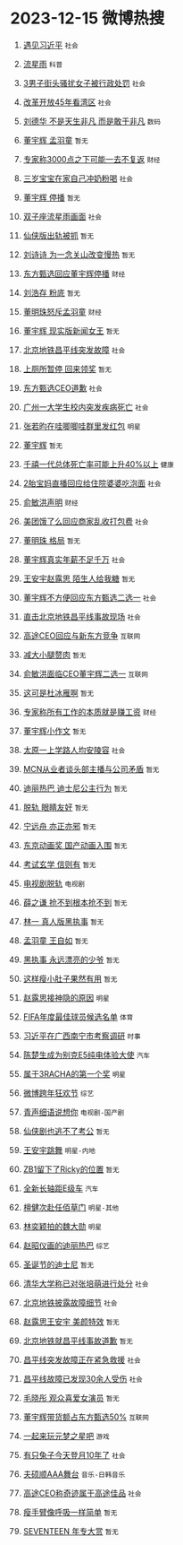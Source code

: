 # 2023-12-15 微博热搜 
1. [遇见习近平](https://m.weibo.cn/search?containerid=100103type%3D1%26t%3D10%26q%3D%23%E9%81%87%E8%A7%81%E4%B9%A0%E8%BF%91%E5%B9%B3%23&stream_entry_id=51&isnewpage=1&extparam=seat%3D1%26pos%3D0%26c_type%3D51%26dgr%3D0%26q%3D%2523%25E9%2581%2587%25E8%25A7%2581%25E4%25B9%25A0%25E8%25BF%2591%25E5%25B9%25B3%2523%26cate%3D10103%26stream_entry_id%3D51%26filter_type%3Drealtimehot%26display_time%3D1702585283%26pre_seqid%3D170258528303001573621) `社会` 

2. [流星雨](https://m.weibo.cn/search?containerid=100103type%3D1%26t%3D10%26q%3D%E6%B5%81%E6%98%9F%E9%9B%A8&stream_entry_id=31&isnewpage=1&extparam=seat%3D1%26band_rank%3D1%26lcate%3D5001%26q%3D%25E6%25B5%2581%25E6%2598%259F%25E9%259B%25A8%26pos%3D0%26flag%3D16%26stream_entry_id%3D31%26c_type%3D31%26dgr%3D0%26realpos%3D1%26cate%3D5001%26filter_type%3Drealtimehot%26display_time%3D1702585283%26pre_seqid%3D170258528303001573621) `科普` 

3. [3男子街头骚扰女子被行政处罚](https://m.weibo.cn/search?containerid=100103type%3D1%26t%3D10%26q%3D%233%E7%94%B7%E5%AD%90%E8%A1%97%E5%A4%B4%E9%AA%9A%E6%89%B0%E5%A5%B3%E5%AD%90%E8%A2%AB%E8%A1%8C%E6%94%BF%E5%A4%84%E7%BD%9A%23&stream_entry_id=31&isnewpage=1&extparam=seat%3D1%26band_rank%3D2%26lcate%3D5001%26q%3D%25233%25E7%2594%25B7%25E5%25AD%2590%25E8%25A1%2597%25E5%25A4%25B4%25E9%25AA%259A%25E6%2589%25B0%25E5%25A5%25B3%25E5%25AD%2590%25E8%25A2%25AB%25E8%25A1%258C%25E6%2594%25BF%25E5%25A4%2584%25E7%25BD%259A%2523%26pos%3D1%26flag%3D2%26stream_entry_id%3D31%26c_type%3D31%26dgr%3D0%26realpos%3D2%26cate%3D5001%26filter_type%3Drealtimehot%26display_time%3D1702585283%26pre_seqid%3D170258528303001573621) `社会` 

4. [改革开放45年看湾区](https://m.weibo.cn/search?containerid=100103type%3D1%26t%3D10%26q%3D%23%E6%94%B9%E9%9D%A9%E5%BC%80%E6%94%BE45%E5%B9%B4%E7%9C%8B%E6%B9%BE%E5%8C%BA%23&stream_entry_id=31&isnewpage=1&extparam=seat%3D1%26band_rank%3D3%26lcate%3D5001%26q%3D%2523%25E6%2594%25B9%25E9%259D%25A9%25E5%25BC%2580%25E6%2594%25BE45%25E5%25B9%25B4%25E7%259C%258B%25E6%25B9%25BE%25E5%258C%25BA%2523%26pos%3D2%26flag%3D0%26stream_entry_id%3D31%26c_type%3D31%26dgr%3D0%26realpos%3D3%26cate%3D5001%26filter_type%3Drealtimehot%26display_time%3D1702585283%26pre_seqid%3D170258528303001573621) `社会` 

5. [刘德华 不是天生非凡 而是敢于非凡](https://m.weibo.cn/search?containerid=100103type%3D1%26t%3D10%26q%3D%23%E5%88%98%E5%BE%B7%E5%8D%8E+%E4%B8%8D%E6%98%AF%E5%A4%A9%E7%94%9F%E9%9D%9E%E5%87%A1+%E8%80%8C%E6%98%AF%E6%95%A2%E4%BA%8E%E9%9D%9E%E5%87%A1%23&stream_entry_id=31&isnewpage=1&extparam=seat%3D1%26band_rank%3D4%26is_ad_pos%3D1%26q%3D%2523%25E5%2588%2598%25E5%25BE%25B7%25E5%258D%258E%2520%25E4%25B8%258D%25E6%2598%25AF%25E5%25A4%25A9%25E7%2594%259F%25E9%259D%259E%25E5%2587%25A1%2520%25E8%2580%258C%25E6%2598%25AF%25E6%2595%25A2%25E4%25BA%258E%25E9%259D%259E%25E5%2587%25A1%2523%26pos%3D3%26stream_entry_id%3D31%26adid%3D214593%26c_type%3D31%26dgr%3D0%26topic_ad%3D1%26cate%3D5001%26lcate%3D5001%26filter_type%3Drealtimehot%26display_time%3D1702585283%26pre_seqid%3D170258528303001573621) `数码` 

6. [董宇辉 孟羽童](https://m.weibo.cn/search?containerid=100103type%3D1%26t%3D10%26q%3D%E8%91%A3%E5%AE%87%E8%BE%89+%E5%AD%9F%E7%BE%BD%E7%AB%A5&stream_entry_id=31&isnewpage=1&extparam=seat%3D1%26band_rank%3D4%26lcate%3D5001%26q%3D%25E8%2591%25A3%25E5%25AE%2587%25E8%25BE%2589%2520%25E5%25AD%259F%25E7%25BE%25BD%25E7%25AB%25A5%26pos%3D4%26flag%3D2%26stream_entry_id%3D31%26c_type%3D31%26dgr%3D0%26realpos%3D4%26cate%3D5001%26filter_type%3Drealtimehot%26display_time%3D1702585283%26pre_seqid%3D170258528303001573621) `暂无` 

7. [专家称3000点之下可能一去不复返](https://m.weibo.cn/search?containerid=100103type%3D1%26t%3D10%26q%3D%23%E4%B8%93%E5%AE%B6%E7%A7%B03000%E7%82%B9%E4%B9%8B%E4%B8%8B%E5%8F%AF%E8%83%BD%E4%B8%80%E5%8E%BB%E4%B8%8D%E5%A4%8D%E8%BF%94%23&stream_entry_id=31&isnewpage=1&extparam=seat%3D1%26band_rank%3D5%26lcate%3D5001%26q%3D%2523%25E4%25B8%2593%25E5%25AE%25B6%25E7%25A7%25B03000%25E7%2582%25B9%25E4%25B9%258B%25E4%25B8%258B%25E5%258F%25AF%25E8%2583%25BD%25E4%25B8%2580%25E5%258E%25BB%25E4%25B8%258D%25E5%25A4%258D%25E8%25BF%2594%2523%26pos%3D5%26flag%3D2%26stream_entry_id%3D31%26c_type%3D31%26dgr%3D0%26realpos%3D5%26cate%3D5001%26filter_type%3Drealtimehot%26display_time%3D1702585283%26pre_seqid%3D170258528303001573621) `财经` 

8. [三岁宝宝在家自己冲奶粉喝](https://m.weibo.cn/search?containerid=100103type%3D1%26t%3D10%26q%3D%23%E4%B8%89%E5%B2%81%E5%AE%9D%E5%AE%9D%E5%9C%A8%E5%AE%B6%E8%87%AA%E5%B7%B1%E5%86%B2%E5%A5%B6%E7%B2%89%E5%96%9D%23&stream_entry_id=31&isnewpage=1&extparam=seat%3D1%26band_rank%3D6%26lcate%3D5001%26q%3D%2523%25E4%25B8%2589%25E5%25B2%2581%25E5%25AE%259D%25E5%25AE%259D%25E5%259C%25A8%25E5%25AE%25B6%25E8%2587%25AA%25E5%25B7%25B1%25E5%2586%25B2%25E5%25A5%25B6%25E7%25B2%2589%25E5%2596%259D%2523%26pos%3D6%26flag%3D32768%26stream_entry_id%3D31%26c_type%3D31%26dgr%3D0%26realpos%3D6%26cate%3D5001%26filter_type%3Drealtimehot%26display_time%3D1702585283%26pre_seqid%3D170258528303001573621) `社会` 

9. [董宇辉 停播](https://m.weibo.cn/search?containerid=100103type%3D1%26t%3D10%26q%3D%E8%91%A3%E5%AE%87%E8%BE%89+%E5%81%9C%E6%92%AD&stream_entry_id=31&isnewpage=1&extparam=seat%3D1%26band_rank%3D7%26lcate%3D5001%26q%3D%25E8%2591%25A3%25E5%25AE%2587%25E8%25BE%2589%2520%25E5%2581%259C%25E6%2592%25AD%26pos%3D7%26flag%3D16%26stream_entry_id%3D31%26c_type%3D31%26dgr%3D0%26realpos%3D7%26cate%3D5001%26filter_type%3Drealtimehot%26display_time%3D1702585283%26pre_seqid%3D170258528303001573621) `暂无` 

10. [双子座流星雨画面](https://m.weibo.cn/search?containerid=100103type%3D1%26t%3D10%26q%3D%23%E5%8F%8C%E5%AD%90%E5%BA%A7%E6%B5%81%E6%98%9F%E9%9B%A8%E7%94%BB%E9%9D%A2%23&stream_entry_id=31&isnewpage=1&extparam=seat%3D1%26band_rank%3D8%26lcate%3D5001%26q%3D%2523%25E5%258F%258C%25E5%25AD%2590%25E5%25BA%25A7%25E6%25B5%2581%25E6%2598%259F%25E9%259B%25A8%25E7%2594%25BB%25E9%259D%25A2%2523%26pos%3D8%26flag%3D32768%26stream_entry_id%3D31%26c_type%3D31%26dgr%3D0%26realpos%3D8%26cate%3D5001%26filter_type%3Drealtimehot%26display_time%3D1702585283%26pre_seqid%3D170258528303001573621) `社会` 

11. [仙侠版出轨被抓](https://m.weibo.cn/search?containerid=100103type%3D1%26t%3D10%26q%3D%E4%BB%99%E4%BE%A0%E7%89%88%E5%87%BA%E8%BD%A8%E8%A2%AB%E6%8A%93&stream_entry_id=31&isnewpage=1&extparam=seat%3D1%26band_rank%3D9%26lcate%3D5001%26q%3D%25E4%25BB%2599%25E4%25BE%25A0%25E7%2589%2588%25E5%2587%25BA%25E8%25BD%25A8%25E8%25A2%25AB%25E6%258A%2593%26pos%3D9%26flag%3D2%26stream_entry_id%3D31%26c_type%3D31%26dgr%3D0%26realpos%3D9%26cate%3D5001%26filter_type%3Drealtimehot%26display_time%3D1702585283%26pre_seqid%3D170258528303001573621) `暂无` 

12. [刘诗诗 为一念关山改变慢热](https://m.weibo.cn/search?containerid=100103type%3D1%26t%3D10%26q%3D%E5%88%98%E8%AF%97%E8%AF%97+%E4%B8%BA%E4%B8%80%E5%BF%B5%E5%85%B3%E5%B1%B1%E6%94%B9%E5%8F%98%E6%85%A2%E7%83%AD&stream_entry_id=31&isnewpage=1&extparam=seat%3D1%26band_rank%3D10%26lcate%3D5001%26q%3D%25E5%2588%2598%25E8%25AF%2597%25E8%25AF%2597%2520%25E4%25B8%25BA%25E4%25B8%2580%25E5%25BF%25B5%25E5%2585%25B3%25E5%25B1%25B1%25E6%2594%25B9%25E5%258F%2598%25E6%2585%25A2%25E7%2583%25AD%26pos%3D10%26flag%3D0%26stream_entry_id%3D31%26c_type%3D31%26dgr%3D0%26realpos%3D10%26cate%3D5001%26filter_type%3Drealtimehot%26display_time%3D1702585283%26pre_seqid%3D170258528303001573621) `暂无` 

13. [东方甄选回应董宇辉停播](https://m.weibo.cn/search?containerid=100103type%3D1%26t%3D10%26q%3D%23%E4%B8%9C%E6%96%B9%E7%94%84%E9%80%89%E5%9B%9E%E5%BA%94%E8%91%A3%E5%AE%87%E8%BE%89%E5%81%9C%E6%92%AD%23&stream_entry_id=31&isnewpage=1&extparam=seat%3D1%26band_rank%3D11%26lcate%3D5001%26q%3D%2523%25E4%25B8%259C%25E6%2596%25B9%25E7%2594%2584%25E9%2580%2589%25E5%259B%259E%25E5%25BA%2594%25E8%2591%25A3%25E5%25AE%2587%25E8%25BE%2589%25E5%2581%259C%25E6%2592%25AD%2523%26pos%3D11%26flag%3D0%26stream_entry_id%3D31%26c_type%3D31%26dgr%3D0%26realpos%3D11%26cate%3D5001%26filter_type%3Drealtimehot%26display_time%3D1702585283%26pre_seqid%3D170258528303001573621) `财经` 

14. [刘浩存 粉底](https://m.weibo.cn/search?containerid=100103type%3D1%26t%3D10%26q%3D%E5%88%98%E6%B5%A9%E5%AD%98+%E7%B2%89%E5%BA%95&stream_entry_id=31&isnewpage=1&extparam=seat%3D1%26band_rank%3D12%26lcate%3D5001%26q%3D%25E5%2588%2598%25E6%25B5%25A9%25E5%25AD%2598%2520%25E7%25B2%2589%25E5%25BA%2595%26pos%3D12%26flag%3D2%26stream_entry_id%3D31%26c_type%3D31%26dgr%3D0%26realpos%3D12%26cate%3D5001%26filter_type%3Drealtimehot%26display_time%3D1702585283%26pre_seqid%3D170258528303001573621) `暂无` 

15. [董明珠怒斥孟羽童](https://m.weibo.cn/search?containerid=100103type%3D1%26t%3D10%26q%3D%23%E8%91%A3%E6%98%8E%E7%8F%A0%E6%80%92%E6%96%A5%E5%AD%9F%E7%BE%BD%E7%AB%A5%23&stream_entry_id=31&isnewpage=1&extparam=seat%3D1%26band_rank%3D13%26lcate%3D5001%26q%3D%2523%25E8%2591%25A3%25E6%2598%258E%25E7%258F%25A0%25E6%2580%2592%25E6%2596%25A5%25E5%25AD%259F%25E7%25BE%25BD%25E7%25AB%25A5%2523%26pos%3D13%26flag%3D0%26stream_entry_id%3D31%26c_type%3D31%26dgr%3D0%26realpos%3D13%26cate%3D5001%26filter_type%3Drealtimehot%26display_time%3D1702585283%26pre_seqid%3D170258528303001573621) `财经` 

16. [董宇辉 现实版新闻女王](https://m.weibo.cn/search?containerid=100103type%3D1%26t%3D10%26q%3D%E8%91%A3%E5%AE%87%E8%BE%89+%E7%8E%B0%E5%AE%9E%E7%89%88%E6%96%B0%E9%97%BB%E5%A5%B3%E7%8E%8B&stream_entry_id=31&isnewpage=1&extparam=seat%3D1%26band_rank%3D14%26lcate%3D5001%26q%3D%25E8%2591%25A3%25E5%25AE%2587%25E8%25BE%2589%2520%25E7%258E%25B0%25E5%25AE%259E%25E7%2589%2588%25E6%2596%25B0%25E9%2597%25BB%25E5%25A5%25B3%25E7%258E%258B%26pos%3D14%26flag%3D2%26stream_entry_id%3D31%26c_type%3D31%26dgr%3D0%26realpos%3D14%26cate%3D5001%26filter_type%3Drealtimehot%26display_time%3D1702585283%26pre_seqid%3D170258528303001573621) `暂无` 

17. [北京地铁昌平线突发故障](https://m.weibo.cn/search?containerid=100103type%3D1%26t%3D10%26q%3D%23%E5%8C%97%E4%BA%AC%E5%9C%B0%E9%93%81%E6%98%8C%E5%B9%B3%E7%BA%BF%E7%AA%81%E5%8F%91%E6%95%85%E9%9A%9C%23&stream_entry_id=31&isnewpage=1&extparam=seat%3D1%26band_rank%3D15%26lcate%3D5001%26q%3D%2523%25E5%258C%2597%25E4%25BA%25AC%25E5%259C%25B0%25E9%2593%2581%25E6%2598%258C%25E5%25B9%25B3%25E7%25BA%25BF%25E7%25AA%2581%25E5%258F%2591%25E6%2595%2585%25E9%259A%259C%2523%26pos%3D15%26flag%3D0%26stream_entry_id%3D31%26c_type%3D31%26dgr%3D0%26realpos%3D15%26cate%3D5001%26filter_type%3Drealtimehot%26display_time%3D1702585283%26pre_seqid%3D170258528303001573621) `社会` 

18. [上厕所暂停 回来领奖](https://m.weibo.cn/search?containerid=100103type%3D1%26t%3D10%26q%3D%E4%B8%8A%E5%8E%95%E6%89%80%E6%9A%82%E5%81%9C+%E5%9B%9E%E6%9D%A5%E9%A2%86%E5%A5%96&stream_entry_id=31&isnewpage=1&extparam=seat%3D1%26band_rank%3D16%26lcate%3D5001%26q%3D%25E4%25B8%258A%25E5%258E%2595%25E6%2589%2580%25E6%259A%2582%25E5%2581%259C%2520%25E5%259B%259E%25E6%259D%25A5%25E9%25A2%2586%25E5%25A5%2596%26pos%3D16%26flag%3D2%26stream_entry_id%3D31%26c_type%3D31%26dgr%3D0%26realpos%3D16%26cate%3D5001%26filter_type%3Drealtimehot%26display_time%3D1702585283%26pre_seqid%3D170258528303001573621) `暂无` 

19. [东方甄选CEO道歉](https://m.weibo.cn/search?containerid=100103type%3D1%26t%3D10%26q%3D%23%E4%B8%9C%E6%96%B9%E7%94%84%E9%80%89CEO%E9%81%93%E6%AD%89%23&stream_entry_id=31&isnewpage=1&extparam=seat%3D1%26band_rank%3D17%26lcate%3D5001%26q%3D%2523%25E4%25B8%259C%25E6%2596%25B9%25E7%2594%2584%25E9%2580%2589CEO%25E9%2581%2593%25E6%25AD%2589%2523%26pos%3D17%26flag%3D0%26stream_entry_id%3D31%26c_type%3D31%26dgr%3D0%26realpos%3D17%26cate%3D5001%26filter_type%3Drealtimehot%26display_time%3D1702585283%26pre_seqid%3D170258528303001573621) `社会` 

20. [广州一大学生校内突发疾病死亡](https://m.weibo.cn/search?containerid=100103type%3D1%26t%3D10%26q%3D%23%E5%B9%BF%E5%B7%9E%E4%B8%80%E5%A4%A7%E5%AD%A6%E7%94%9F%E6%A0%A1%E5%86%85%E7%AA%81%E5%8F%91%E7%96%BE%E7%97%85%E6%AD%BB%E4%BA%A1%23&stream_entry_id=31&isnewpage=1&extparam=seat%3D1%26band_rank%3D18%26lcate%3D5001%26q%3D%2523%25E5%25B9%25BF%25E5%25B7%259E%25E4%25B8%2580%25E5%25A4%25A7%25E5%25AD%25A6%25E7%2594%259F%25E6%25A0%25A1%25E5%2586%2585%25E7%25AA%2581%25E5%258F%2591%25E7%2596%25BE%25E7%2597%2585%25E6%25AD%25BB%25E4%25BA%25A1%2523%26pos%3D18%26flag%3D2%26stream_entry_id%3D31%26c_type%3D31%26dgr%3D0%26realpos%3D18%26cate%3D5001%26filter_type%3Drealtimehot%26display_time%3D1702585283%26pre_seqid%3D170258528303001573621) `社会` 

21. [张若昀在哇唧唧哇群里发红包](https://m.weibo.cn/search?containerid=100103type%3D1%26t%3D10%26q%3D%23%E5%BC%A0%E8%8B%A5%E6%98%80%E5%9C%A8%E5%93%87%E5%94%A7%E5%94%A7%E5%93%87%E7%BE%A4%E9%87%8C%E5%8F%91%E7%BA%A2%E5%8C%85%23&stream_entry_id=31&isnewpage=1&extparam=seat%3D1%26band_rank%3D19%26lcate%3D5001%26q%3D%2523%25E5%25BC%25A0%25E8%258B%25A5%25E6%2598%2580%25E5%259C%25A8%25E5%2593%2587%25E5%2594%25A7%25E5%2594%25A7%25E5%2593%2587%25E7%25BE%25A4%25E9%2587%258C%25E5%258F%2591%25E7%25BA%25A2%25E5%258C%2585%2523%26pos%3D19%26flag%3D2%26stream_entry_id%3D31%26c_type%3D31%26dgr%3D0%26realpos%3D19%26cate%3D5001%26filter_type%3Drealtimehot%26display_time%3D1702585283%26pre_seqid%3D170258528303001573621) `明星` 

22. [董宇辉](https://m.weibo.cn/search?containerid=100103type%3D1%26t%3D10%26q%3D%E8%91%A3%E5%AE%87%E8%BE%89&stream_entry_id=31&isnewpage=1&extparam=seat%3D1%26band_rank%3D20%26lcate%3D5001%26q%3D%25E8%2591%25A3%25E5%25AE%2587%25E8%25BE%2589%26pos%3D20%26flag%3D0%26stream_entry_id%3D31%26c_type%3D31%26dgr%3D0%26realpos%3D20%26cate%3D5001%26filter_type%3Drealtimehot%26display_time%3D1702585283%26pre_seqid%3D170258528303001573621) `暂无` 

23. [千禧一代总体死亡率可能上升40%以上](https://m.weibo.cn/search?containerid=100103type%3D1%26t%3D10%26q%3D%23%E5%8D%83%E7%A6%A7%E4%B8%80%E4%BB%A3%E6%80%BB%E4%BD%93%E6%AD%BB%E4%BA%A1%E7%8E%87%E5%8F%AF%E8%83%BD%E4%B8%8A%E5%8D%8740%25%E4%BB%A5%E4%B8%8A%23&stream_entry_id=31&isnewpage=1&extparam=seat%3D1%26band_rank%3D21%26lcate%3D5001%26q%3D%2523%25E5%258D%2583%25E7%25A6%25A7%25E4%25B8%2580%25E4%25BB%25A3%25E6%2580%25BB%25E4%25BD%2593%25E6%25AD%25BB%25E4%25BA%25A1%25E7%258E%2587%25E5%258F%25AF%25E8%2583%25BD%25E4%25B8%258A%25E5%258D%258740%2525%25E4%25BB%25A5%25E4%25B8%258A%2523%26pos%3D21%26flag%3D0%26stream_entry_id%3D31%26c_type%3D31%26dgr%3D0%26realpos%3D21%26cate%3D5001%26filter_type%3Drealtimehot%26display_time%3D1702585283%26pre_seqid%3D170258528303001573621) `健康` 

24. [2胎宝妈直播回应给住院婆婆吃泡面](https://m.weibo.cn/search?containerid=100103type%3D1%26t%3D10%26q%3D%232%E8%83%8E%E5%AE%9D%E5%A6%88%E7%9B%B4%E6%92%AD%E5%9B%9E%E5%BA%94%E7%BB%99%E4%BD%8F%E9%99%A2%E5%A9%86%E5%A9%86%E5%90%83%E6%B3%A1%E9%9D%A2%23&stream_entry_id=31&isnewpage=1&extparam=seat%3D1%26band_rank%3D22%26lcate%3D5001%26q%3D%25232%25E8%2583%258E%25E5%25AE%259D%25E5%25A6%2588%25E7%259B%25B4%25E6%2592%25AD%25E5%259B%259E%25E5%25BA%2594%25E7%25BB%2599%25E4%25BD%258F%25E9%2599%25A2%25E5%25A9%2586%25E5%25A9%2586%25E5%2590%2583%25E6%25B3%25A1%25E9%259D%25A2%2523%26pos%3D22%26flag%3D0%26stream_entry_id%3D31%26c_type%3D31%26dgr%3D0%26realpos%3D22%26cate%3D5001%26filter_type%3Drealtimehot%26display_time%3D1702585283%26pre_seqid%3D170258528303001573621) `社会` 

25. [俞敏洪声明](https://m.weibo.cn/search?containerid=100103type%3D1%26t%3D10%26q%3D%23%E4%BF%9E%E6%95%8F%E6%B4%AA%E5%A3%B0%E6%98%8E%23&stream_entry_id=31&isnewpage=1&extparam=seat%3D1%26band_rank%3D23%26lcate%3D5001%26q%3D%2523%25E4%25BF%259E%25E6%2595%258F%25E6%25B4%25AA%25E5%25A3%25B0%25E6%2598%258E%2523%26pos%3D23%26flag%3D0%26stream_entry_id%3D31%26c_type%3D31%26dgr%3D0%26realpos%3D23%26cate%3D5001%26filter_type%3Drealtimehot%26display_time%3D1702585283%26pre_seqid%3D170258528303001573621) `财经` 

26. [美团饿了么回应商家乱收打包费](https://m.weibo.cn/search?containerid=100103type%3D1%26t%3D10%26q%3D%23%E7%BE%8E%E5%9B%A2%E9%A5%BF%E4%BA%86%E4%B9%88%E5%9B%9E%E5%BA%94%E5%95%86%E5%AE%B6%E4%B9%B1%E6%94%B6%E6%89%93%E5%8C%85%E8%B4%B9%23&stream_entry_id=31&isnewpage=1&extparam=seat%3D1%26band_rank%3D24%26lcate%3D5001%26q%3D%2523%25E7%25BE%258E%25E5%259B%25A2%25E9%25A5%25BF%25E4%25BA%2586%25E4%25B9%2588%25E5%259B%259E%25E5%25BA%2594%25E5%2595%2586%25E5%25AE%25B6%25E4%25B9%25B1%25E6%2594%25B6%25E6%2589%2593%25E5%258C%2585%25E8%25B4%25B9%2523%26pos%3D24%26flag%3D1%26stream_entry_id%3D31%26c_type%3D31%26dgr%3D0%26realpos%3D24%26cate%3D5001%26filter_type%3Drealtimehot%26display_time%3D1702585283%26pre_seqid%3D170258528303001573621) `社会` 

27. [董明珠 格局](https://m.weibo.cn/search?containerid=100103type%3D1%26t%3D10%26q%3D%E8%91%A3%E6%98%8E%E7%8F%A0+%E6%A0%BC%E5%B1%80&stream_entry_id=31&isnewpage=1&extparam=seat%3D1%26band_rank%3D25%26lcate%3D5001%26q%3D%25E8%2591%25A3%25E6%2598%258E%25E7%258F%25A0%2520%25E6%25A0%25BC%25E5%25B1%2580%26pos%3D25%26flag%3D0%26stream_entry_id%3D31%26c_type%3D31%26dgr%3D0%26realpos%3D25%26cate%3D5001%26filter_type%3Drealtimehot%26display_time%3D1702585283%26pre_seqid%3D170258528303001573621) `暂无` 

28. [董宇辉真实年薪不足千万](https://m.weibo.cn/search?containerid=100103type%3D1%26t%3D10%26q%3D%23%E8%91%A3%E5%AE%87%E8%BE%89%E7%9C%9F%E5%AE%9E%E5%B9%B4%E8%96%AA%E4%B8%8D%E8%B6%B3%E5%8D%83%E4%B8%87%23&stream_entry_id=31&isnewpage=1&extparam=seat%3D1%26band_rank%3D26%26lcate%3D5001%26q%3D%2523%25E8%2591%25A3%25E5%25AE%2587%25E8%25BE%2589%25E7%259C%259F%25E5%25AE%259E%25E5%25B9%25B4%25E8%2596%25AA%25E4%25B8%258D%25E8%25B6%25B3%25E5%258D%2583%25E4%25B8%2587%2523%26pos%3D26%26flag%3D0%26stream_entry_id%3D31%26c_type%3D31%26dgr%3D0%26realpos%3D26%26cate%3D5001%26filter_type%3Drealtimehot%26display_time%3D1702585283%26pre_seqid%3D170258528303001573621) `社会` 

29. [王安宇赵露思 陌生人给我糖](https://m.weibo.cn/search?containerid=100103type%3D1%26t%3D10%26q%3D%E7%8E%8B%E5%AE%89%E5%AE%87%E8%B5%B5%E9%9C%B2%E6%80%9D+%E9%99%8C%E7%94%9F%E4%BA%BA%E7%BB%99%E6%88%91%E7%B3%96&stream_entry_id=31&isnewpage=1&extparam=seat%3D1%26band_rank%3D27%26lcate%3D5001%26q%3D%25E7%258E%258B%25E5%25AE%2589%25E5%25AE%2587%25E8%25B5%25B5%25E9%259C%25B2%25E6%2580%259D%2520%25E9%2599%258C%25E7%2594%259F%25E4%25BA%25BA%25E7%25BB%2599%25E6%2588%2591%25E7%25B3%2596%26pos%3D27%26flag%3D0%26stream_entry_id%3D31%26c_type%3D31%26dgr%3D0%26realpos%3D27%26cate%3D5001%26filter_type%3Drealtimehot%26display_time%3D1702585283%26pre_seqid%3D170258528303001573621) `暂无` 

30. [董宇辉不方便回应东方甄选二选一](https://m.weibo.cn/search?containerid=100103type%3D1%26t%3D10%26q%3D%23%E8%91%A3%E5%AE%87%E8%BE%89%E4%B8%8D%E6%96%B9%E4%BE%BF%E5%9B%9E%E5%BA%94%E4%B8%9C%E6%96%B9%E7%94%84%E9%80%89%E4%BA%8C%E9%80%89%E4%B8%80%23&stream_entry_id=31&isnewpage=1&extparam=seat%3D1%26band_rank%3D28%26lcate%3D5001%26q%3D%2523%25E8%2591%25A3%25E5%25AE%2587%25E8%25BE%2589%25E4%25B8%258D%25E6%2596%25B9%25E4%25BE%25BF%25E5%259B%259E%25E5%25BA%2594%25E4%25B8%259C%25E6%2596%25B9%25E7%2594%2584%25E9%2580%2589%25E4%25BA%258C%25E9%2580%2589%25E4%25B8%2580%2523%26pos%3D28%26flag%3D0%26stream_entry_id%3D31%26c_type%3D31%26dgr%3D0%26realpos%3D28%26cate%3D5001%26filter_type%3Drealtimehot%26display_time%3D1702585283%26pre_seqid%3D170258528303001573621) `社会` 

31. [直击北京地铁昌平线事故现场](https://m.weibo.cn/search?containerid=100103type%3D1%26t%3D10%26q%3D%23%E7%9B%B4%E5%87%BB%E5%8C%97%E4%BA%AC%E5%9C%B0%E9%93%81%E6%98%8C%E5%B9%B3%E7%BA%BF%E4%BA%8B%E6%95%85%E7%8E%B0%E5%9C%BA%23&stream_entry_id=31&isnewpage=1&extparam=seat%3D1%26band_rank%3D29%26lcate%3D5001%26q%3D%2523%25E7%259B%25B4%25E5%2587%25BB%25E5%258C%2597%25E4%25BA%25AC%25E5%259C%25B0%25E9%2593%2581%25E6%2598%258C%25E5%25B9%25B3%25E7%25BA%25BF%25E4%25BA%258B%25E6%2595%2585%25E7%258E%25B0%25E5%259C%25BA%2523%26pos%3D29%26flag%3D0%26stream_entry_id%3D31%26c_type%3D31%26dgr%3D0%26realpos%3D29%26cate%3D5001%26filter_type%3Drealtimehot%26display_time%3D1702585283%26pre_seqid%3D170258528303001573621) `社会` 

32. [高途CEO回应与新东方竞争](https://m.weibo.cn/search?containerid=100103type%3D1%26t%3D10%26q%3D%23%E9%AB%98%E9%80%94CEO%E5%9B%9E%E5%BA%94%E4%B8%8E%E6%96%B0%E4%B8%9C%E6%96%B9%E7%AB%9E%E4%BA%89%23&stream_entry_id=31&isnewpage=1&extparam=seat%3D1%26band_rank%3D30%26lcate%3D5001%26q%3D%2523%25E9%25AB%2598%25E9%2580%2594CEO%25E5%259B%259E%25E5%25BA%2594%25E4%25B8%258E%25E6%2596%25B0%25E4%25B8%259C%25E6%2596%25B9%25E7%25AB%259E%25E4%25BA%2589%2523%26pos%3D30%26flag%3D0%26stream_entry_id%3D31%26c_type%3D31%26dgr%3D0%26realpos%3D30%26cate%3D5001%26filter_type%3Drealtimehot%26display_time%3D1702585283%26pre_seqid%3D170258528303001573621) `互联网` 

33. [减大小腿赘肉](https://m.weibo.cn/search?containerid=100103type%3D1%26t%3D10%26q%3D%E5%87%8F%E5%A4%A7%E5%B0%8F%E8%85%BF%E8%B5%98%E8%82%89&stream_entry_id=31&isnewpage=1&extparam=seat%3D1%26band_rank%3D31%26lcate%3D5001%26q%3D%25E5%2587%258F%25E5%25A4%25A7%25E5%25B0%258F%25E8%2585%25BF%25E8%25B5%2598%25E8%2582%2589%26pos%3D31%26flag%3D0%26stream_entry_id%3D31%26c_type%3D31%26dgr%3D0%26realpos%3D31%26cate%3D5001%26filter_type%3Drealtimehot%26display_time%3D1702585283%26pre_seqid%3D170258528303001573621) `暂无` 

34. [俞敏洪面临CEO董宇辉二选一](https://m.weibo.cn/search?containerid=100103type%3D1%26t%3D10%26q%3D%23%E4%BF%9E%E6%95%8F%E6%B4%AA%E9%9D%A2%E4%B8%B4CEO%E8%91%A3%E5%AE%87%E8%BE%89%E4%BA%8C%E9%80%89%E4%B8%80%23&stream_entry_id=31&isnewpage=1&extparam=seat%3D1%26band_rank%3D32%26lcate%3D5001%26q%3D%2523%25E4%25BF%259E%25E6%2595%258F%25E6%25B4%25AA%25E9%259D%25A2%25E4%25B8%25B4CEO%25E8%2591%25A3%25E5%25AE%2587%25E8%25BE%2589%25E4%25BA%258C%25E9%2580%2589%25E4%25B8%2580%2523%26pos%3D32%26flag%3D0%26stream_entry_id%3D31%26c_type%3D31%26dgr%3D0%26realpos%3D32%26cate%3D5001%26filter_type%3Drealtimehot%26display_time%3D1702585283%26pre_seqid%3D170258528303001573621) `互联网` 

35. [这可是杜冰雁啊](https://m.weibo.cn/search?containerid=100103type%3D1%26t%3D10%26q%3D%E8%BF%99%E5%8F%AF%E6%98%AF%E6%9D%9C%E5%86%B0%E9%9B%81%E5%95%8A&stream_entry_id=31&isnewpage=1&extparam=seat%3D1%26band_rank%3D33%26lcate%3D5001%26q%3D%25E8%25BF%2599%25E5%258F%25AF%25E6%2598%25AF%25E6%259D%259C%25E5%2586%25B0%25E9%259B%2581%25E5%2595%258A%26pos%3D33%26flag%3D0%26stream_entry_id%3D31%26c_type%3D31%26dgr%3D0%26realpos%3D33%26cate%3D5001%26filter_type%3Drealtimehot%26display_time%3D1702585283%26pre_seqid%3D170258528303001573621) `暂无` 

36. [专家称所有工作的本质就是赚工资](https://m.weibo.cn/search?containerid=100103type%3D1%26t%3D10%26q%3D%23%E4%B8%93%E5%AE%B6%E7%A7%B0%E6%89%80%E6%9C%89%E5%B7%A5%E4%BD%9C%E7%9A%84%E6%9C%AC%E8%B4%A8%E5%B0%B1%E6%98%AF%E8%B5%9A%E5%B7%A5%E8%B5%84%23&stream_entry_id=31&isnewpage=1&extparam=seat%3D1%26band_rank%3D34%26lcate%3D5001%26q%3D%2523%25E4%25B8%2593%25E5%25AE%25B6%25E7%25A7%25B0%25E6%2589%2580%25E6%259C%2589%25E5%25B7%25A5%25E4%25BD%259C%25E7%259A%2584%25E6%259C%25AC%25E8%25B4%25A8%25E5%25B0%25B1%25E6%2598%25AF%25E8%25B5%259A%25E5%25B7%25A5%25E8%25B5%2584%2523%26pos%3D34%26flag%3D0%26stream_entry_id%3D31%26c_type%3D31%26dgr%3D0%26realpos%3D34%26cate%3D5001%26filter_type%3Drealtimehot%26display_time%3D1702585283%26pre_seqid%3D170258528303001573621) `财经` 

37. [董宇辉小作文](https://m.weibo.cn/search?containerid=100103type%3D1%26t%3D10%26q%3D%E8%91%A3%E5%AE%87%E8%BE%89%E5%B0%8F%E4%BD%9C%E6%96%87&stream_entry_id=31&isnewpage=1&extparam=seat%3D1%26band_rank%3D35%26lcate%3D5001%26q%3D%25E8%2591%25A3%25E5%25AE%2587%25E8%25BE%2589%25E5%25B0%258F%25E4%25BD%259C%25E6%2596%2587%26pos%3D35%26flag%3D0%26stream_entry_id%3D31%26c_type%3D31%26dgr%3D0%26realpos%3D35%26cate%3D5001%26filter_type%3Drealtimehot%26display_time%3D1702585283%26pre_seqid%3D170258528303001573621) `暂无` 

38. [太原一上学路人均安陵容](https://m.weibo.cn/search?containerid=100103type%3D1%26t%3D10%26q%3D%23%E5%A4%AA%E5%8E%9F%E4%B8%80%E4%B8%8A%E5%AD%A6%E8%B7%AF%E4%BA%BA%E5%9D%87%E5%AE%89%E9%99%B5%E5%AE%B9%23&stream_entry_id=31&isnewpage=1&extparam=seat%3D1%26band_rank%3D36%26lcate%3D5001%26q%3D%2523%25E5%25A4%25AA%25E5%258E%259F%25E4%25B8%2580%25E4%25B8%258A%25E5%25AD%25A6%25E8%25B7%25AF%25E4%25BA%25BA%25E5%259D%2587%25E5%25AE%2589%25E9%2599%25B5%25E5%25AE%25B9%2523%26pos%3D36%26flag%3D1%26stream_entry_id%3D31%26c_type%3D31%26dgr%3D0%26realpos%3D36%26cate%3D5001%26filter_type%3Drealtimehot%26display_time%3D1702585283%26pre_seqid%3D170258528303001573621) `社会` 

39. [MCN从业者谈头部主播与公司矛盾](https://m.weibo.cn/search?containerid=100103type%3D1%26t%3D10%26q%3DMCN%E4%BB%8E%E4%B8%9A%E8%80%85%E8%B0%88%E5%A4%B4%E9%83%A8%E4%B8%BB%E6%92%AD%E4%B8%8E%E5%85%AC%E5%8F%B8%E7%9F%9B%E7%9B%BE&stream_entry_id=31&isnewpage=1&extparam=seat%3D1%26band_rank%3D37%26lcate%3D5001%26q%3DMCN%25E4%25BB%258E%25E4%25B8%259A%25E8%2580%2585%25E8%25B0%2588%25E5%25A4%25B4%25E9%2583%25A8%25E4%25B8%25BB%25E6%2592%25AD%25E4%25B8%258E%25E5%2585%25AC%25E5%258F%25B8%25E7%259F%259B%25E7%259B%25BE%26pos%3D37%26flag%3D0%26stream_entry_id%3D31%26c_type%3D31%26dgr%3D0%26realpos%3D37%26cate%3D5001%26filter_type%3Drealtimehot%26display_time%3D1702585283%26pre_seqid%3D170258528303001573621) `暂无` 

40. [迪丽热巴 迪士尼公主行为](https://m.weibo.cn/search?containerid=100103type%3D1%26t%3D10%26q%3D%E8%BF%AA%E4%B8%BD%E7%83%AD%E5%B7%B4+%E8%BF%AA%E5%A3%AB%E5%B0%BC%E5%85%AC%E4%B8%BB%E8%A1%8C%E4%B8%BA&stream_entry_id=31&isnewpage=1&extparam=seat%3D1%26band_rank%3D38%26lcate%3D5001%26q%3D%25E8%25BF%25AA%25E4%25B8%25BD%25E7%2583%25AD%25E5%25B7%25B4%2520%25E8%25BF%25AA%25E5%25A3%25AB%25E5%25B0%25BC%25E5%2585%25AC%25E4%25B8%25BB%25E8%25A1%258C%25E4%25B8%25BA%26pos%3D38%26flag%3D0%26stream_entry_id%3D31%26c_type%3D31%26dgr%3D0%26realpos%3D38%26cate%3D5001%26filter_type%3Drealtimehot%26display_time%3D1702585283%26pre_seqid%3D170258528303001573621) `暂无` 

41. [脱轨 眼睛友好](https://m.weibo.cn/search?containerid=100103type%3D1%26t%3D10%26q%3D%E8%84%B1%E8%BD%A8+%E7%9C%BC%E7%9D%9B%E5%8F%8B%E5%A5%BD&stream_entry_id=31&isnewpage=1&extparam=seat%3D1%26band_rank%3D39%26lcate%3D5001%26q%3D%25E8%2584%25B1%25E8%25BD%25A8%2520%25E7%259C%25BC%25E7%259D%259B%25E5%258F%258B%25E5%25A5%25BD%26pos%3D39%26flag%3D0%26stream_entry_id%3D31%26c_type%3D31%26dgr%3D0%26realpos%3D39%26cate%3D5001%26filter_type%3Drealtimehot%26display_time%3D1702585283%26pre_seqid%3D170258528303001573621) `暂无` 

42. [宁远舟 亦正亦邪](https://m.weibo.cn/search?containerid=100103type%3D1%26t%3D10%26q%3D%E5%AE%81%E8%BF%9C%E8%88%9F+%E4%BA%A6%E6%AD%A3%E4%BA%A6%E9%82%AA&stream_entry_id=31&isnewpage=1&extparam=seat%3D1%26band_rank%3D40%26lcate%3D5001%26q%3D%25E5%25AE%2581%25E8%25BF%259C%25E8%2588%259F%2520%25E4%25BA%25A6%25E6%25AD%25A3%25E4%25BA%25A6%25E9%2582%25AA%26pos%3D40%26flag%3D0%26stream_entry_id%3D31%26c_type%3D31%26dgr%3D0%26realpos%3D40%26cate%3D5001%26filter_type%3Drealtimehot%26display_time%3D1702585283%26pre_seqid%3D170258528303001573621) `暂无` 

43. [东京动画奖 国产动画入围](https://m.weibo.cn/search?containerid=100103type%3D1%26t%3D10%26q%3D%E4%B8%9C%E4%BA%AC%E5%8A%A8%E7%94%BB%E5%A5%96+%E5%9B%BD%E4%BA%A7%E5%8A%A8%E7%94%BB%E5%85%A5%E5%9B%B4&stream_entry_id=31&isnewpage=1&extparam=seat%3D1%26band_rank%3D41%26lcate%3D5001%26q%3D%25E4%25B8%259C%25E4%25BA%25AC%25E5%258A%25A8%25E7%2594%25BB%25E5%25A5%2596%2520%25E5%259B%25BD%25E4%25BA%25A7%25E5%258A%25A8%25E7%2594%25BB%25E5%2585%25A5%25E5%259B%25B4%26pos%3D41%26flag%3D1%26stream_entry_id%3D31%26c_type%3D31%26dgr%3D0%26realpos%3D41%26cate%3D5001%26filter_type%3Drealtimehot%26display_time%3D1702585283%26pre_seqid%3D170258528303001573621) `暂无` 

44. [考试玄学 信则有](https://m.weibo.cn/search?containerid=100103type%3D1%26t%3D10%26q%3D%E8%80%83%E8%AF%95%E7%8E%84%E5%AD%A6+%E4%BF%A1%E5%88%99%E6%9C%89&stream_entry_id=31&isnewpage=1&extparam=seat%3D1%26band_rank%3D42%26lcate%3D5001%26q%3D%25E8%2580%2583%25E8%25AF%2595%25E7%258E%2584%25E5%25AD%25A6%2520%25E4%25BF%25A1%25E5%2588%2599%25E6%259C%2589%26pos%3D42%26flag%3D0%26stream_entry_id%3D31%26c_type%3D31%26dgr%3D0%26realpos%3D42%26cate%3D5001%26filter_type%3Drealtimehot%26display_time%3D1702585283%26pre_seqid%3D170258528303001573621) `暂无` 

45. [电视剧脱轨](https://m.weibo.cn/search?containerid=100103type%3D1%26t%3D10%26q%3D%E7%94%B5%E8%A7%86%E5%89%A7%E8%84%B1%E8%BD%A8&stream_entry_id=31&isnewpage=1&extparam=seat%3D1%26band_rank%3D43%26lcate%3D5001%26q%3D%25E7%2594%25B5%25E8%25A7%2586%25E5%2589%25A7%25E8%2584%25B1%25E8%25BD%25A8%26pos%3D43%26flag%3D0%26stream_entry_id%3D31%26c_type%3D31%26dgr%3D0%26realpos%3D43%26cate%3D5001%26filter_type%3Drealtimehot%26display_time%3D1702585283%26pre_seqid%3D170258528303001573621) `电视剧` 

46. [薛之谦 抢不到根本抢不到](https://m.weibo.cn/search?containerid=100103type%3D1%26t%3D10%26q%3D%E8%96%9B%E4%B9%8B%E8%B0%A6+%E6%8A%A2%E4%B8%8D%E5%88%B0%E6%A0%B9%E6%9C%AC%E6%8A%A2%E4%B8%8D%E5%88%B0&stream_entry_id=31&isnewpage=1&extparam=seat%3D1%26band_rank%3D44%26lcate%3D5001%26q%3D%25E8%2596%259B%25E4%25B9%258B%25E8%25B0%25A6%2520%25E6%258A%25A2%25E4%25B8%258D%25E5%2588%25B0%25E6%25A0%25B9%25E6%259C%25AC%25E6%258A%25A2%25E4%25B8%258D%25E5%2588%25B0%26pos%3D44%26flag%3D0%26stream_entry_id%3D31%26c_type%3D31%26dgr%3D0%26realpos%3D44%26cate%3D5001%26filter_type%3Drealtimehot%26display_time%3D1702585283%26pre_seqid%3D170258528303001573621) `暂无` 

47. [林一 真人版黑执事](https://m.weibo.cn/search?containerid=100103type%3D1%26t%3D10%26q%3D%E6%9E%97%E4%B8%80+%E7%9C%9F%E4%BA%BA%E7%89%88%E9%BB%91%E6%89%A7%E4%BA%8B&stream_entry_id=31&isnewpage=1&extparam=seat%3D1%26band_rank%3D45%26lcate%3D5001%26q%3D%25E6%259E%2597%25E4%25B8%2580%2520%25E7%259C%259F%25E4%25BA%25BA%25E7%2589%2588%25E9%25BB%2591%25E6%2589%25A7%25E4%25BA%258B%26pos%3D45%26flag%3D0%26stream_entry_id%3D31%26c_type%3D31%26dgr%3D0%26realpos%3D45%26cate%3D5001%26filter_type%3Drealtimehot%26display_time%3D1702585283%26pre_seqid%3D170258528303001573621) `暂无` 

48. [孟羽童 王自如](https://m.weibo.cn/search?containerid=100103type%3D1%26t%3D10%26q%3D%E5%AD%9F%E7%BE%BD%E7%AB%A5+%E7%8E%8B%E8%87%AA%E5%A6%82&stream_entry_id=31&isnewpage=1&extparam=seat%3D1%26band_rank%3D46%26lcate%3D5001%26q%3D%25E5%25AD%259F%25E7%25BE%25BD%25E7%25AB%25A5%2520%25E7%258E%258B%25E8%2587%25AA%25E5%25A6%2582%26pos%3D46%26flag%3D0%26stream_entry_id%3D31%26c_type%3D31%26dgr%3D0%26realpos%3D46%26cate%3D5001%26filter_type%3Drealtimehot%26display_time%3D1702585283%26pre_seqid%3D170258528303001573621) `暂无` 

49. [黑执事 永远漂亮的少爷](https://m.weibo.cn/search?containerid=100103type%3D1%26t%3D10%26q%3D%E9%BB%91%E6%89%A7%E4%BA%8B+%E6%B0%B8%E8%BF%9C%E6%BC%82%E4%BA%AE%E7%9A%84%E5%B0%91%E7%88%B7&stream_entry_id=31&isnewpage=1&extparam=seat%3D1%26band_rank%3D47%26lcate%3D5001%26q%3D%25E9%25BB%2591%25E6%2589%25A7%25E4%25BA%258B%2520%25E6%25B0%25B8%25E8%25BF%259C%25E6%25BC%2582%25E4%25BA%25AE%25E7%259A%2584%25E5%25B0%2591%25E7%2588%25B7%26pos%3D47%26flag%3D0%26stream_entry_id%3D31%26c_type%3D31%26dgr%3D0%26realpos%3D47%26cate%3D5001%26filter_type%3Drealtimehot%26display_time%3D1702585283%26pre_seqid%3D170258528303001573621) `暂无` 

50. [这样瘦小肚子果然有用](https://m.weibo.cn/search?containerid=100103type%3D1%26t%3D10%26q%3D%E8%BF%99%E6%A0%B7%E7%98%A6%E5%B0%8F%E8%82%9A%E5%AD%90%E6%9E%9C%E7%84%B6%E6%9C%89%E7%94%A8&stream_entry_id=31&isnewpage=1&extparam=seat%3D1%26band_rank%3D48%26lcate%3D5001%26q%3D%25E8%25BF%2599%25E6%25A0%25B7%25E7%2598%25A6%25E5%25B0%258F%25E8%2582%259A%25E5%25AD%2590%25E6%259E%259C%25E7%2584%25B6%25E6%259C%2589%25E7%2594%25A8%26pos%3D48%26flag%3D1%26stream_entry_id%3D31%26c_type%3D31%26dgr%3D0%26realpos%3D48%26cate%3D5001%26filter_type%3Drealtimehot%26display_time%3D1702585283%26pre_seqid%3D170258528303001573621) `暂无` 

51. [赵露思接神隐的原因](https://m.weibo.cn/search?containerid=100103type%3D1%26t%3D10%26q%3D%23%E8%B5%B5%E9%9C%B2%E6%80%9D%E6%8E%A5%E7%A5%9E%E9%9A%90%E7%9A%84%E5%8E%9F%E5%9B%A0%23&stream_entry_id=31&isnewpage=1&extparam=seat%3D1%26band_rank%3D49%26lcate%3D5001%26q%3D%2523%25E8%25B5%25B5%25E9%259C%25B2%25E6%2580%259D%25E6%258E%25A5%25E7%25A5%259E%25E9%259A%2590%25E7%259A%2584%25E5%258E%259F%25E5%259B%25A0%2523%26pos%3D49%26flag%3D0%26stream_entry_id%3D31%26c_type%3D31%26dgr%3D0%26realpos%3D49%26cate%3D5001%26filter_type%3Drealtimehot%26display_time%3D1702585283%26pre_seqid%3D170258528303001573621) `明星` 

52. [FIFA年度最佳球员候选名单](https://m.weibo.cn/search?containerid=100103type%3D1%26t%3D10%26q%3D%23FIFA%E5%B9%B4%E5%BA%A6%E6%9C%80%E4%BD%B3%E7%90%83%E5%91%98%E5%80%99%E9%80%89%E5%90%8D%E5%8D%95%23&stream_entry_id=31&isnewpage=1&extparam=seat%3D1%26band_rank%3D50%26lcate%3D5001%26q%3D%2523FIFA%25E5%25B9%25B4%25E5%25BA%25A6%25E6%259C%2580%25E4%25BD%25B3%25E7%2590%2583%25E5%2591%2598%25E5%2580%2599%25E9%2580%2589%25E5%2590%258D%25E5%258D%2595%2523%26pos%3D50%26flag%3D0%26stream_entry_id%3D31%26c_type%3D31%26dgr%3D0%26realpos%3D50%26cate%3D5001%26filter_type%3Drealtimehot%26display_time%3D1702585283%26pre_seqid%3D170258528303001573621) `体育` 

53. [习近平在广西南宁市考察调研](https://m.weibo.cn/search?containerid=100103type%3D1%26t%3D10%26q%3D%23%E4%B9%A0%E8%BF%91%E5%B9%B3%E5%9C%A8%E5%B9%BF%E8%A5%BF%E5%8D%97%E5%AE%81%E5%B8%82%E8%80%83%E5%AF%9F%E8%B0%83%E7%A0%94%23&stream_entry_id=51&isnewpage=1&extparam=seat%3D1%26c_type%3D51%26stream_entry_id%3D51%26dgr%3D0%26cate%3D10103%26pos%3D0%26q%3D%2523%25E4%25B9%25A0%25E8%25BF%2591%25E5%25B9%25B3%25E5%259C%25A8%25E5%25B9%25BF%25E8%25A5%25BF%25E5%258D%2597%25E5%25AE%2581%25E5%25B8%2582%25E8%2580%2583%25E5%25AF%259F%25E8%25B0%2583%25E7%25A0%2594%2523%26filter_type%3Drealtimehot%26display_time%3D1702581362%26pre_seqid%3D170258136273601554307) `时事` 

54. [陈楚生成为别克E5纯电体验大使](https://m.weibo.cn/search?containerid=100103type%3D1%26t%3D10%26q%3D%23%E9%99%88%E6%A5%9A%E7%94%9F%E6%88%90%E4%B8%BA%E5%88%AB%E5%85%8BE5%E7%BA%AF%E7%94%B5%E4%BD%93%E9%AA%8C%E5%A4%A7%E4%BD%BF%23&stream_entry_id=31&isnewpage=1&extparam=seat%3D1%26c_type%3D31%26q%3D%2523%25E9%2599%2588%25E6%25A5%259A%25E7%2594%259F%25E6%2588%2590%25E4%25B8%25BA%25E5%2588%25AB%25E5%2585%258BE5%25E7%25BA%25AF%25E7%2594%25B5%25E4%25BD%2593%25E9%25AA%258C%25E5%25A4%25A7%25E4%25BD%25BF%2523%26lcate%3D5001%26is_ad_pos%3D1%26band_rank%3D7%26adid%3D214586%26stream_entry_id%3D31%26dgr%3D0%26filter_type%3Drealtimehot%26topic_ad%3D1%26pos%3D6%26cate%3D5001%26display_time%3D1702581362%26pre_seqid%3D170258136273601554307) `汽车` 

55. [属于3RACHA的第一个奖](https://m.weibo.cn/search?containerid=100103type%3D1%26t%3D10%26q%3D%23%E5%B1%9E%E4%BA%8E3RACHA%E7%9A%84%E7%AC%AC%E4%B8%80%E4%B8%AA%E5%A5%96%23&stream_entry_id=31&isnewpage=1&extparam=seat%3D1%26c_type%3D31%26q%3D%2523%25E5%25B1%259E%25E4%25BA%258E3RACHA%25E7%259A%2584%25E7%25AC%25AC%25E4%25B8%2580%25E4%25B8%25AA%25E5%25A5%2596%2523%26lcate%3D5001%26realpos%3D41%26band_rank%3D41%26flag%3D1%26dgr%3D0%26filter_type%3Drealtimehot%26stream_entry_id%3D31%26pos%3D41%26cate%3D5001%26display_time%3D1702581362%26pre_seqid%3D170258136273601554307) `明星` 

56. [微博跨年狂欢节](https://m.weibo.cn/search?containerid=100103type%3D1%26t%3D10%26q%3D%E5%BE%AE%E5%8D%9A%E8%B7%A8%E5%B9%B4%E7%8B%82%E6%AC%A2%E8%8A%82&stream_entry_id=31&isnewpage=1&extparam=seat%3D1%26c_type%3D31%26q%3D%25E5%25BE%25AE%25E5%258D%259A%25E8%25B7%25A8%25E5%25B9%25B4%25E7%258B%2582%25E6%25AC%25A2%25E8%258A%2582%26lcate%3D5001%26realpos%3D42%26band_rank%3D42%26flag%3D1%26dgr%3D0%26filter_type%3Drealtimehot%26stream_entry_id%3D31%26pos%3D42%26cate%3D5001%26display_time%3D1702581362%26pre_seqid%3D170258136273601554307) `综艺` 

57. [青声细语说想你](https://m.weibo.cn/search?containerid=100103type%3D1%26t%3D10%26q%3D%E9%9D%92%E5%A3%B0%E7%BB%86%E8%AF%AD%E8%AF%B4%E6%83%B3%E4%BD%A0&stream_entry_id=31&isnewpage=1&extparam=seat%3D1%26c_type%3D31%26q%3D%25E9%259D%2592%25E5%25A3%25B0%25E7%25BB%2586%25E8%25AF%25AD%25E8%25AF%25B4%25E6%2583%25B3%25E4%25BD%25A0%26lcate%3D5001%26realpos%3D46%26band_rank%3D46%26flag%3D1%26dgr%3D0%26filter_type%3Drealtimehot%26stream_entry_id%3D31%26pos%3D46%26cate%3D5001%26display_time%3D1702581362%26pre_seqid%3D170258136273601554307) `电视剧-国产剧` 

58. [仙侠剧也逃不了考公](https://m.weibo.cn/search?containerid=100103type%3D1%26t%3D10%26q%3D%E4%BB%99%E4%BE%A0%E5%89%A7%E4%B9%9F%E9%80%83%E4%B8%8D%E4%BA%86%E8%80%83%E5%85%AC&stream_entry_id=31&isnewpage=1&extparam=seat%3D1%26c_type%3D31%26q%3D%25E4%25BB%2599%25E4%25BE%25A0%25E5%2589%25A7%25E4%25B9%259F%25E9%2580%2583%25E4%25B8%258D%25E4%25BA%2586%25E8%2580%2583%25E5%2585%25AC%26lcate%3D5001%26realpos%3D48%26band_rank%3D48%26flag%3D0%26dgr%3D0%26filter_type%3Drealtimehot%26stream_entry_id%3D31%26pos%3D48%26cate%3D5001%26display_time%3D1702581362%26pre_seqid%3D170258136273601554307) `暂无` 

59. [王安宇跳舞](https://m.weibo.cn/search?containerid=100103type%3D1%26t%3D10%26q%3D%23%E7%8E%8B%E5%AE%89%E5%AE%87%E8%B7%B3%E8%88%9E%23&stream_entry_id=31&isnewpage=1&extparam=seat%3D1%26c_type%3D31%26q%3D%2523%25E7%258E%258B%25E5%25AE%2589%25E5%25AE%2587%25E8%25B7%25B3%25E8%2588%259E%2523%26lcate%3D5001%26realpos%3D49%26band_rank%3D49%26flag%3D1%26dgr%3D0%26filter_type%3Drealtimehot%26stream_entry_id%3D31%26pos%3D49%26cate%3D5001%26display_time%3D1702581362%26pre_seqid%3D170258136273601554307) `明星-内地` 

60. [ZB1留下了Ricky的位置](https://m.weibo.cn/search?containerid=100103type%3D1%26t%3D10%26q%3D%23ZB1%E7%95%99%E4%B8%8B%E4%BA%86Ricky%E7%9A%84%E4%BD%8D%E7%BD%AE%23&stream_entry_id=31&isnewpage=1&extparam=seat%3D1%26c_type%3D31%26q%3D%2523ZB1%25E7%2595%2599%25E4%25B8%258B%25E4%25BA%2586Ricky%25E7%259A%2584%25E4%25BD%258D%25E7%25BD%25AE%2523%26lcate%3D5001%26realpos%3D50%26band_rank%3D50%26flag%3D0%26dgr%3D0%26filter_type%3Drealtimehot%26stream_entry_id%3D31%26pos%3D50%26cate%3D5001%26display_time%3D1702581362%26pre_seqid%3D170258136273601554307) `暂无` 

61. [全新长轴距E级车](https://m.weibo.cn/search?containerid=100103type%3D1%26t%3D10%26q%3D%23%E5%85%A8%E6%96%B0%E9%95%BF%E8%BD%B4%E8%B7%9DE%E7%BA%A7%E8%BD%A6%23&stream_entry_id=31&isnewpage=1&extparam=seat%3D1%26filter_type%3Drealtimehot%26q%3D%2523%25E5%2585%25A8%25E6%2596%25B0%25E9%2595%25BF%25E8%25BD%25B4%25E8%25B7%259DE%25E7%25BA%25A7%25E8%25BD%25A6%2523%26lcate%3D5001%26dgr%3D0%26adid%3D214545%26topic_ad%3D1%26cate%3D5001%26band_rank%3D4%26c_type%3D31%26pos%3D3%26is_ad_pos%3D1%26stream_entry_id%3D31%26display_time%3D1702578310%26pre_seqid%3D170257831093402980783) `汽车` 

62. [檀健次赴任佰草门](https://m.weibo.cn/search?containerid=100103type%3D1%26t%3D10%26q%3D%23%E6%AA%80%E5%81%A5%E6%AC%A1%E8%B5%B4%E4%BB%BB%E4%BD%B0%E8%8D%89%E9%97%A8%23&stream_entry_id=31&isnewpage=1&extparam=seat%3D1%26filter_type%3Drealtimehot%26q%3D%2523%25E6%25AA%2580%25E5%2581%25A5%25E6%25AC%25A1%25E8%25B5%25B4%25E4%25BB%25BB%25E4%25BD%25B0%25E8%258D%2589%25E9%2597%25A8%2523%26lcate%3D5001%26dgr%3D0%26adid%3D214589%26topic_ad%3D1%26cate%3D5001%26band_rank%3D7%26c_type%3D31%26pos%3D7%26is_ad_pos%3D1%26stream_entry_id%3D31%26display_time%3D1702578310%26pre_seqid%3D170257831093402980783) `明星-其他` 

63. [林奕颖拍的魏大勋](https://m.weibo.cn/search?containerid=100103type%3D1%26t%3D10%26q%3D%23%E6%9E%97%E5%A5%95%E9%A2%96%E6%8B%8D%E7%9A%84%E9%AD%8F%E5%A4%A7%E5%8B%8B%23&stream_entry_id=31&isnewpage=1&extparam=seat%3D1%26filter_type%3Drealtimehot%26q%3D%2523%25E6%259E%2597%25E5%25A5%2595%25E9%25A2%2596%25E6%258B%258D%25E7%259A%2584%25E9%25AD%258F%25E5%25A4%25A7%25E5%258B%258B%2523%26lcate%3D5001%26dgr%3D0%26cate%3D5001%26flag%3D1%26band_rank%3D36%26c_type%3D31%26realpos%3D36%26pos%3D37%26stream_entry_id%3D31%26display_time%3D1702578310%26pre_seqid%3D170257831093402980783) `明星` 

64. [赵昭仪画的迪丽热巴](https://m.weibo.cn/search?containerid=100103type%3D1%26t%3D10%26q%3D%23%E8%B5%B5%E6%98%AD%E4%BB%AA%E7%94%BB%E7%9A%84%E8%BF%AA%E4%B8%BD%E7%83%AD%E5%B7%B4%23&stream_entry_id=31&isnewpage=1&extparam=seat%3D1%26filter_type%3Drealtimehot%26q%3D%2523%25E8%25B5%25B5%25E6%2598%25AD%25E4%25BB%25AA%25E7%2594%25BB%25E7%259A%2584%25E8%25BF%25AA%25E4%25B8%25BD%25E7%2583%25AD%25E5%25B7%25B4%2523%26lcate%3D5001%26dgr%3D0%26cate%3D5001%26flag%3D0%26band_rank%3D47%26c_type%3D31%26realpos%3D47%26pos%3D48%26stream_entry_id%3D31%26display_time%3D1702578310%26pre_seqid%3D170257831093402980783) `综艺` 

65. [圣诞节的迪士尼](https://m.weibo.cn/search?containerid=100103type%3D1%26t%3D10%26q%3D%E5%9C%A3%E8%AF%9E%E8%8A%82%E7%9A%84%E8%BF%AA%E5%A3%AB%E5%B0%BC&stream_entry_id=31&isnewpage=1&extparam=seat%3D1%26filter_type%3Drealtimehot%26q%3D%25E5%259C%25A3%25E8%25AF%259E%25E8%258A%2582%25E7%259A%2584%25E8%25BF%25AA%25E5%25A3%25AB%25E5%25B0%25BC%26lcate%3D5001%26dgr%3D0%26cate%3D5001%26flag%3D0%26band_rank%3D48%26c_type%3D31%26realpos%3D48%26pos%3D49%26stream_entry_id%3D31%26display_time%3D1702578310%26pre_seqid%3D170257831093402980783) `暂无` 

66. [清华大学称已对张培萌进行处分](https://m.weibo.cn/search?containerid=100103type%3D1%26t%3D10%26q%3D%23%E6%B8%85%E5%8D%8E%E5%A4%A7%E5%AD%A6%E7%A7%B0%E5%B7%B2%E5%AF%B9%E5%BC%A0%E5%9F%B9%E8%90%8C%E8%BF%9B%E8%A1%8C%E5%A4%84%E5%88%86%23&stream_entry_id=31&isnewpage=1&extparam=seat%3D1%26filter_type%3Drealtimehot%26q%3D%2523%25E6%25B8%2585%25E5%258D%258E%25E5%25A4%25A7%25E5%25AD%25A6%25E7%25A7%25B0%25E5%25B7%25B2%25E5%25AF%25B9%25E5%25BC%25A0%25E5%259F%25B9%25E8%2590%258C%25E8%25BF%259B%25E8%25A1%258C%25E5%25A4%2584%25E5%2588%2586%2523%26lcate%3D5001%26dgr%3D0%26cate%3D5001%26flag%3D2%26band_rank%3D2%26c_type%3D31%26realpos%3D2%26pos%3D1%26stream_entry_id%3D31%26display_time%3D1702574337%26pre_seqid%3D1702574337137016537238) `社会` 

67. [北京地铁披露故障细节](https://m.weibo.cn/search?containerid=100103type%3D1%26t%3D10%26q%3D%23%E5%8C%97%E4%BA%AC%E5%9C%B0%E9%93%81%E6%8A%AB%E9%9C%B2%E6%95%85%E9%9A%9C%E7%BB%86%E8%8A%82%23&stream_entry_id=31&isnewpage=1&extparam=seat%3D1%26filter_type%3Drealtimehot%26q%3D%2523%25E5%258C%2597%25E4%25BA%25AC%25E5%259C%25B0%25E9%2593%2581%25E6%258A%25AB%25E9%259C%25B2%25E6%2595%2585%25E9%259A%259C%25E7%25BB%2586%25E8%258A%2582%2523%26lcate%3D5001%26dgr%3D0%26cate%3D5001%26flag%3D2%26band_rank%3D25%26c_type%3D31%26realpos%3D25%26pos%3D24%26stream_entry_id%3D31%26display_time%3D1702574337%26pre_seqid%3D1702574337137016537238) `社会` 

68. [赵露思王安宇 美颜特效](https://m.weibo.cn/search?containerid=100103type%3D1%26t%3D10%26q%3D%E8%B5%B5%E9%9C%B2%E6%80%9D%E7%8E%8B%E5%AE%89%E5%AE%87+%E7%BE%8E%E9%A2%9C%E7%89%B9%E6%95%88&stream_entry_id=31&isnewpage=1&extparam=seat%3D1%26filter_type%3Drealtimehot%26q%3D%25E8%25B5%25B5%25E9%259C%25B2%25E6%2580%259D%25E7%258E%258B%25E5%25AE%2589%25E5%25AE%2587%2520%25E7%25BE%258E%25E9%25A2%259C%25E7%2589%25B9%25E6%2595%2588%26lcate%3D5001%26dgr%3D0%26cate%3D5001%26flag%3D1%26band_rank%3D27%26c_type%3D31%26realpos%3D27%26pos%3D26%26stream_entry_id%3D31%26display_time%3D1702574337%26pre_seqid%3D1702574337137016537238) `暂无` 

69. [北京地铁就昌平线事故道歉](https://m.weibo.cn/search?containerid=100103type%3D1%26t%3D10%26q%3D%23%E5%8C%97%E4%BA%AC%E5%9C%B0%E9%93%81%E5%B0%B1%E6%98%8C%E5%B9%B3%E7%BA%BF%E4%BA%8B%E6%95%85%E9%81%93%E6%AD%89%23&stream_entry_id=31&isnewpage=1&extparam=seat%3D1%26filter_type%3Drealtimehot%26q%3D%2523%25E5%258C%2597%25E4%25BA%25AC%25E5%259C%25B0%25E9%2593%2581%25E5%25B0%25B1%25E6%2598%258C%25E5%25B9%25B3%25E7%25BA%25BF%25E4%25BA%258B%25E6%2595%2585%25E9%2581%2593%25E6%25AD%2589%2523%26lcate%3D5001%26dgr%3D0%26cate%3D5001%26flag%3D0%26band_rank%3D29%26c_type%3D31%26realpos%3D29%26pos%3D28%26stream_entry_id%3D31%26display_time%3D1702574337%26pre_seqid%3D1702574337137016537238) `暂无` 

70. [昌平线突发故障正在紧急救援](https://m.weibo.cn/search?containerid=100103type%3D1%26t%3D10%26q%3D%23%E6%98%8C%E5%B9%B3%E7%BA%BF%E7%AA%81%E5%8F%91%E6%95%85%E9%9A%9C%E6%AD%A3%E5%9C%A8%E7%B4%A7%E6%80%A5%E6%95%91%E6%8F%B4%23&stream_entry_id=31&isnewpage=1&extparam=seat%3D1%26filter_type%3Drealtimehot%26q%3D%2523%25E6%2598%258C%25E5%25B9%25B3%25E7%25BA%25BF%25E7%25AA%2581%25E5%258F%2591%25E6%2595%2585%25E9%259A%259C%25E6%25AD%25A3%25E5%259C%25A8%25E7%25B4%25A7%25E6%2580%25A5%25E6%2595%2591%25E6%258F%25B4%2523%26lcate%3D5001%26dgr%3D0%26cate%3D5001%26flag%3D0%26band_rank%3D37%26c_type%3D31%26realpos%3D37%26pos%3D36%26stream_entry_id%3D31%26display_time%3D1702574337%26pre_seqid%3D1702574337137016537238) `社会` 

71. [昌平线故障已发现30余人受伤](https://m.weibo.cn/search?containerid=100103type%3D1%26t%3D10%26q%3D%23%E6%98%8C%E5%B9%B3%E7%BA%BF%E6%95%85%E9%9A%9C%E5%B7%B2%E5%8F%91%E7%8E%B030%E4%BD%99%E4%BA%BA%E5%8F%97%E4%BC%A4%23&stream_entry_id=31&isnewpage=1&extparam=seat%3D1%26filter_type%3Drealtimehot%26q%3D%2523%25E6%2598%258C%25E5%25B9%25B3%25E7%25BA%25BF%25E6%2595%2585%25E9%259A%259C%25E5%25B7%25B2%25E5%258F%2591%25E7%258E%25B030%25E4%25BD%2599%25E4%25BA%25BA%25E5%258F%2597%25E4%25BC%25A4%2523%26lcate%3D5001%26dgr%3D0%26cate%3D5001%26flag%3D0%26band_rank%3D42%26c_type%3D31%26realpos%3D42%26pos%3D41%26stream_entry_id%3D31%26display_time%3D1702574337%26pre_seqid%3D1702574337137016537238) `社会` 

72. [毛晓彤 观众喜爱女演员](https://m.weibo.cn/search?containerid=100103type%3D1%26t%3D10%26q%3D%E6%AF%9B%E6%99%93%E5%BD%A4+%E8%A7%82%E4%BC%97%E5%96%9C%E7%88%B1%E5%A5%B3%E6%BC%94%E5%91%98&stream_entry_id=31&isnewpage=1&extparam=seat%3D1%26filter_type%3Drealtimehot%26q%3D%25E6%25AF%259B%25E6%2599%2593%25E5%25BD%25A4%2520%25E8%25A7%2582%25E4%25BC%2597%25E5%2596%259C%25E7%2588%25B1%25E5%25A5%25B3%25E6%25BC%2594%25E5%2591%2598%26lcate%3D5001%26dgr%3D0%26cate%3D5001%26flag%3D0%26band_rank%3D49%26c_type%3D31%26realpos%3D49%26pos%3D48%26stream_entry_id%3D31%26display_time%3D1702574337%26pre_seqid%3D1702574337137016537238) `暂无` 

73. [董宇辉带货额占东方甄选50%](https://m.weibo.cn/search?containerid=100103type%3D1%26t%3D10%26q%3D%23%E8%91%A3%E5%AE%87%E8%BE%89%E5%B8%A6%E8%B4%A7%E9%A2%9D%E5%8D%A0%E4%B8%9C%E6%96%B9%E7%94%84%E9%80%8950%25%23&stream_entry_id=31&isnewpage=1&extparam=seat%3D1%26filter_type%3Drealtimehot%26q%3D%2523%25E8%2591%25A3%25E5%25AE%2587%25E8%25BE%2589%25E5%25B8%25A6%25E8%25B4%25A7%25E9%25A2%259D%25E5%258D%25A0%25E4%25B8%259C%25E6%2596%25B9%25E7%2594%2584%25E9%2580%258950%2525%2523%26lcate%3D5001%26dgr%3D0%26cate%3D5001%26flag%3D0%26band_rank%3D50%26c_type%3D31%26realpos%3D50%26pos%3D49%26stream_entry_id%3D31%26display_time%3D1702574337%26pre_seqid%3D1702574337137016537238) `互联网` 

74. [一起来玩元梦之星吧](https://m.weibo.cn/search?containerid=100103type%3D1%26t%3D10%26q%3D%23%E4%B8%80%E8%B5%B7%E6%9D%A5%E7%8E%A9%E5%85%83%E6%A2%A6%E4%B9%8B%E6%98%9F%E5%90%A7%23&stream_entry_id=31&isnewpage=1&extparam=seat%3D1%26c_type%3D31%26q%3D%2523%25E4%25B8%2580%25E8%25B5%25B7%25E6%259D%25A5%25E7%258E%25A9%25E5%2585%2583%25E6%25A2%25A6%25E4%25B9%258B%25E6%2598%259F%25E5%2590%25A7%2523%26lcate%3D5001%26is_ad_pos%3D1%26band_rank%3D4%26adid%3D214641%26stream_entry_id%3D31%26dgr%3D0%26filter_type%3Drealtimehot%26topic_ad%3D1%26pos%3D3%26cate%3D5001%26display_time%3D1702570884%26pre_seqid%3D1702570884080032186225) `游戏` 

75. [有只兔子今天登月10年了](https://m.weibo.cn/search?containerid=100103type%3D1%26t%3D10%26q%3D%23%E6%9C%89%E5%8F%AA%E5%85%94%E5%AD%90%E4%BB%8A%E5%A4%A9%E7%99%BB%E6%9C%8810%E5%B9%B4%E4%BA%86%23&stream_entry_id=31&isnewpage=1&extparam=seat%3D1%26c_type%3D31%26q%3D%2523%25E6%259C%2589%25E5%258F%25AA%25E5%2585%2594%25E5%25AD%2590%25E4%25BB%258A%25E5%25A4%25A9%25E7%2599%25BB%25E6%259C%258810%25E5%25B9%25B4%25E4%25BA%2586%2523%26lcate%3D5001%26realpos%3D34%26band_rank%3D34%26flag%3D0%26dgr%3D0%26filter_type%3Drealtimehot%26stream_entry_id%3D31%26pos%3D34%26cate%3D5001%26display_time%3D1702570884%26pre_seqid%3D1702570884080032186225) `社会` 

76. [夫硕顺AAA舞台](https://m.weibo.cn/search?containerid=100103type%3D1%26t%3D10%26q%3D%E5%A4%AB%E7%A1%95%E9%A1%BAAAA%E8%88%9E%E5%8F%B0&stream_entry_id=31&isnewpage=1&extparam=seat%3D1%26c_type%3D31%26q%3D%25E5%25A4%25AB%25E7%25A1%2595%25E9%25A1%25BAAAA%25E8%2588%259E%25E5%258F%25B0%26lcate%3D5001%26realpos%3D43%26band_rank%3D43%26flag%3D1%26dgr%3D0%26filter_type%3Drealtimehot%26stream_entry_id%3D31%26pos%3D43%26cate%3D5001%26display_time%3D1702570884%26pre_seqid%3D1702570884080032186225) `音乐-日韩音乐` 

77. [高途CEO称奇迹属于高途佳品](https://m.weibo.cn/search?containerid=100103type%3D1%26t%3D10%26q%3D%23%E9%AB%98%E9%80%94CEO%E7%A7%B0%E5%A5%87%E8%BF%B9%E5%B1%9E%E4%BA%8E%E9%AB%98%E9%80%94%E4%BD%B3%E5%93%81%23&stream_entry_id=31&isnewpage=1&extparam=seat%3D1%26c_type%3D31%26q%3D%2523%25E9%25AB%2598%25E9%2580%2594CEO%25E7%25A7%25B0%25E5%25A5%2587%25E8%25BF%25B9%25E5%25B1%259E%25E4%25BA%258E%25E9%25AB%2598%25E9%2580%2594%25E4%25BD%25B3%25E5%2593%2581%2523%26lcate%3D5001%26realpos%3D46%26band_rank%3D46%26flag%3D1%26dgr%3D0%26filter_type%3Drealtimehot%26stream_entry_id%3D31%26pos%3D46%26cate%3D5001%26display_time%3D1702570884%26pre_seqid%3D1702570884080032186225) `社会` 

78. [瘦手臂像呼吸一样简单](https://m.weibo.cn/search?containerid=100103type%3D1%26t%3D10%26q%3D%E7%98%A6%E6%89%8B%E8%87%82%E5%83%8F%E5%91%BC%E5%90%B8%E4%B8%80%E6%A0%B7%E7%AE%80%E5%8D%95&stream_entry_id=31&isnewpage=1&extparam=seat%3D1%26c_type%3D31%26q%3D%25E7%2598%25A6%25E6%2589%258B%25E8%2587%2582%25E5%2583%258F%25E5%2591%25BC%25E5%2590%25B8%25E4%25B8%2580%25E6%25A0%25B7%25E7%25AE%2580%25E5%258D%2595%26lcate%3D5001%26realpos%3D47%26band_rank%3D47%26flag%3D1%26dgr%3D0%26filter_type%3Drealtimehot%26stream_entry_id%3D31%26pos%3D47%26cate%3D5001%26display_time%3D1702570884%26pre_seqid%3D1702570884080032186225) `暂无` 

79. [SEVENTEEN 年专大赏](https://m.weibo.cn/search?containerid=100103type%3D1%26t%3D10%26q%3DSEVENTEEN+%E5%B9%B4%E4%B8%93%E5%A4%A7%E8%B5%8F&stream_entry_id=31&isnewpage=1&extparam=seat%3D1%26c_type%3D31%26q%3DSEVENTEEN%2520%25E5%25B9%25B4%25E4%25B8%2593%25E5%25A4%25A7%25E8%25B5%258F%26lcate%3D5001%26realpos%3D48%26band_rank%3D48%26flag%3D0%26dgr%3D0%26filter_type%3Drealtimehot%26stream_entry_id%3D31%26pos%3D48%26cate%3D5001%26display_time%3D1702570884%26pre_seqid%3D1702570884080032186225) `暂无` 

